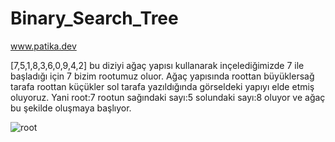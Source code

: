 # Binary_Search_Tree
www.patika.dev

[7,5,1,8,3,6,0,9,4,2] bu diziyi ağaç yapısı kullanarak inçelediğimizde 7 ile başladığı için 7 bizim rootumuz oluor.
Ağaç yapısında roottan büyüklersağ tarafa roottan küçükler sol tarafa yazıldığında görseldeki yapıyı elde etmiş oluyoruz. Yani root:7 rootun sağındaki sayı:5 solundaki sayı:8 oluyor ve ağaç bu şekilde oluşmaya başlıyor.

![root](https://user-images.githubusercontent.com/87134986/166803270-e0deec1e-e786-4e8e-a94d-4cb14808c115.jpg)

